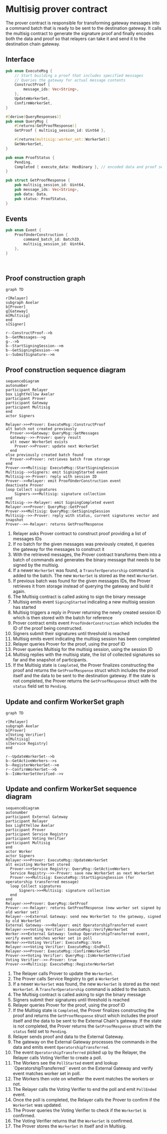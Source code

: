 # Multisig prover contract

The prover contract is responsible for transforming gateway messages into a command batch that is ready to be sent to
the destination gateway. It calls the multisig contract to generate the signature proof and finally encodes both the
data and proof so that relayers can take it and send it to the destination chain gateway.

## Interface

```Rust
pub enum ExecuteMsg {
    // Start building a proof that includes specified messages
    // Queries the gateway for actual message contents
    ConstructProof {
        message_ids: Vec<String>,
    },
    UpdateWorkerSet,
    ConfirmWorkerSet,
}

#[derive(QueryResponses)]
pub enum QueryMsg {
    #[returns(GetProofResponse)]
    GetProof { multisig_session_id: Uint64 },

    #[returns(multisig::worker_set::WorkerSet)]
    GetWorkerSet,
}

pub enum ProofStatus {
    Pending,
    Completed { execute_data: HexBinary }, // encoded data and proof sent to destination gateway
}

pub struct GetProofResponse {
    pub multisig_session_id: Uint64,
    pub message_ids: Vec<String>,
    pub data: Data,
    pub status: ProofStatus,
}
```

## Events

```Rust
pub enum Event {
    ProofUnderConstruction {
        command_batch_id: BatchID,
        multisig_session_id: Uint64,
    },
}
```

<br>

## Proof construction graph

```mermaid
graph TD

r[Relayer]
subgraph Axelar
b[Prover]
g[Gateway]
m[Multisig]
end
s[Signer]

r--ConstructProof-->b
b--GetMessages-->g
g-.->b
b--StartSigningSession-->m
b--GetSigningSession-->m
s--SubmitSignature-->m
```

## Proof construction sequence diagram

```mermaid
sequenceDiagram
autonumber
participant Relayer
box LightYellow Axelar
participant Prover
participant Gateway
participant Multisig
end
actor Signers

Relayer->>+Prover: ExecuteMsg::ConstructProof
alt batch not created previously
  Prover->>+Gateway: QueryMsg::GetMessages
  Gateway-->>-Prover: query result
  alt newer WorkerSet exists
    Prover->>Prover: update next WorkerSet
  end
else previously created batch found
  Prover->>Prover: retrieves batch from storage
end
Prover->>+Multisig: ExecuteMsg::StartSigningSession
Multisig-->>Signers: emit SigningStarted event
Multisig->>-Prover: reply with session ID
Prover-->>Relayer: emit ProofUnderConstruction event
deactivate Prover
loop Collect signatures
	Signers->>+Multisig: signature collection
end
Multisig-->>-Relayer: emit SigningCompleted event
Relayer->>+Prover: QueryMsg::GetProof
Prover->>+Multisig: QueryMsg::GetSigningSession
Multisig-->>-Prover: reply with status, current signatures vector and snapshot
Prover-->>-Relayer: returns GetProofResponse
```

1. Relayer asks Prover contract to construct proof providing a list of messages IDs
2. If no batch for the given messages was previously created, it queries the gateway for the messages to construct it
3. With the retrieved messages, the Prover contract transforms them into a batch of commands and generates the binary
   message that needs to be signed by the multisig.
4. If a newer `WorkerSet` was found, a `TransferOperatorship` command is added to the batch. The new `WorkerSet` is
   stored as the next `WorkerSet`.
5. If previous batch was found for the given messages IDs, the Prover retrieves it from storage instead of querying the
   gateway and build it again.
6. The Multisig contract is called asking to sign the binary message
7. Multisig emits event `SigningStarted` indicating a new multisig session has started
8. Multisig triggers a reply in Prover returning the newly created session ID which is then stored with the batch for
   reference
9. Prover contract emits event `ProofUnderConstruction` which includes the ID of the proof being constructed.
10. Signers submit their signatures until threshold is reached
11. Multisig emits event indicating the multisig session has been completed
12. Relayer queries Prover for the proof, using the proof ID
13. Prover queries Multisig for the multisig session, using the session ID
14. Multisig replies with the multisig state, the list of collected signatures so far and the snapshot of participants.
15. If the Multisig state is `Completed`, the Prover finalizes constructing the proof and returns the `GetProofResponse`
    struct which includes the proof itself and the data to be sent to the destination gateway. If the state is not
    completed, the Prover returns the `GetProofResponse` struct with the `status` field set to `Pending`.

## Update and confirm WorkerSet graph

```mermaid
graph TD

r[Relayer]
subgraph Axelar
b[Prover]
v[Voting Verifier]
m[Multisig]
s[Service Registry]
end

r--UpdateWorkerSet-->b
b--GetActiveWorkers-->s
b--RegisterWorkerSet-->m
r--ConfirmWorkerSet-->b
b--IsWorkerSetVerified-->v
```

## Update and confirm WorkerSet sequence diagram

```mermaid
sequenceDiagram
autonumber
participant External Gateway
participant Relayer
box LightYellow Axelar
participant Prover
participant Service Registry
participant Voting Verifier
participant Multisig
end
actor Worker
actor Signers
Relayer->>+Prover: ExecuteMsg::UpdateWorkerSet
alt existing WorkerSet stored
  Prover->>+Service Registry: QueryMsg::GetActiveWorkers
  Service Registry-->>-Prover: save new WorkerSet as next WorkerSet
  Prover->>+Multisig: ExecuteMsg::StartSigningSession (for operatorship transferred message)
  loop Collect signatures
	  Signers->>+Multisig: signature collection
  end
end
Relayer->>+Prover: QueryMsg::GetProof
Prover-->>-Relayer: returns GetProofResponse (new worker set signed by old worker set)
Relayer-->>External Gateway: send new WorkerSet to the gateway, signed by old WorkerSet
External Gateway-->>+Relayer: emit OperatorshipTransferred event
Relayer->>+Voting Verifier: ExecuteMsg::VerifyWorkerSet
Worker->>+External Gateway: lookup OperatorshipTransferred event, verify event matches worker set in poll
Worker->>+Voting Verifier: ExecuteMsg::Vote
Relayer->>+Voting Verifier: ExecuteMsg::EndPoll
Relayer->>+Prover: ExecuteMsg::ConfirmWorkerSet
Prover->>+Voting Verifier: QueryMsg::IsWorkerSetVerified
Voting Verifier-->>-Prover: true
Prover->>+Multisig: ExecuteMsg::RegisterWorkerSet
```

1. The Relayer calls Prover to update the `WorkerSet`.
2. The Prover calls Service Registry to get a `WorkerSet`
3. If a newer `WorkerSet` was found, the new `WorkerSet` is stored as the next `WorkerSet`. A `TransferOperatorship`
   command is added to the batch.
4. The Multisig contract is called asking to sign the binary message
5. Signers submit their signatures until threshold is reached
6. Relayer queries Prover for the proof, using the proof ID
7. If the Multisig state is `Completed`, the Prover finalizes constructing the proof and returns the `GetProofResponse`
   struct which includes the proof itself and the data to be sent to the External Chain's gateway. If the state is not
   completed, the Prover returns the `GetProofResponse` struct with the `status` field set to `Pending`.
8. Relayer sends proof and data to the External Gateway.
9. The gateway on the External Gateway processes the commands in the data and emits event `OperatorshipTransferred`.
10. The event `OperatorshipTransferred` picked up by the Relayer, the Relayer calls Voting Verifier to create a poll.
11. The Workers see the `PollStarted` event and lookup `OperatorshipTransferred`` event on the External Gateway and
    verify event matches worker set in poll.
12. The Workers then vote on whether the event matches the workers or not.
13. The Relayer calls the Voting Verifier to end the poll and emit `PollEnded` event.
14. Once the poll is completed, the Relayer calls the Prover to confirm if the `WorkerSet` was updated.
15. The Prover queries the Voting Verifier to check if the `WorkerSet` is confirmed.
16. The Voting Verifier returns that the `WorkerSet` is confirmed.
17. The Prover stores the `WorkerSet` in itself and in Multisig.
